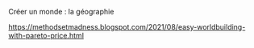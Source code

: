 Créer un monde : la géographie

https://methodsetmadness.blogspot.com/2021/08/easy-worldbuilding-with-pareto-price.html
